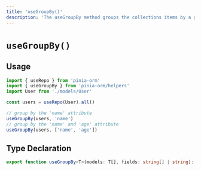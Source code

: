 ```yaml
---
title: 'useGroupBy()'
description: 'The useGroupBy method groups the collections items by a given key.'
---
```


# `useGroupBy()`

## Usage

````ts
import { useRepo } from 'pinia-orm'
import { useGroupBy } from 'pinia-orm/helpers'
import User from './models/User'

const users = useRepo(User).all()

// group by the 'name' attribute
useGroupBy(users, 'name')
// group by the 'name' and 'age' attribute
useGroupBy(users, ['name', 'age'])

````

## Type Declaration

````ts
export function useGroupBy<T>(models: T[], fields: string[] | string): Record<string, T[]>
````

